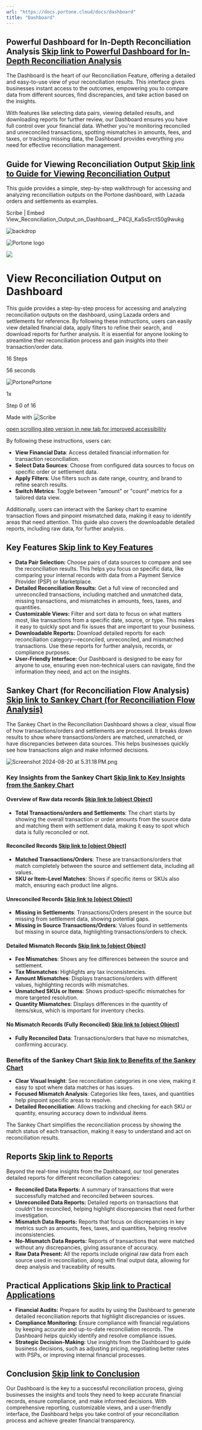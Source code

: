```yaml
---
url: "https://docs.portone.cloud/docs/dashboard"
title: "Dashboard"
---
```


## Powerful Dashboard for In-Depth Reconciliation Analysis   [Skip link to Powerful Dashboard for In-Depth Reconciliation Analysis](https://docs.portone.cloud/docs/dashboard\#powerful-dashboard-for-in-depth-reconciliation-analysis)

The Dashboard is the heart of our Reconciliation Feature, offering a detailed and easy-to-use view of your reconciliation results. This interface gives businesses instant access to the outcomes, empowering you to compare data from different sources, find discrepancies, and take action based on the insights.

With features like selecting data pairs, viewing detailed results, and downloading reports for further review, our Dashboard ensures you have full control over your financial data. Whether you're monitoring reconciled and unreconciled transactions, spotting mismatches in amounts, fees, and taxes, or tracking missing data, the Dashboard provides everything you need for effective reconciliation management.

## Guide for Viewing Reconciliation Output   [Skip link to Guide for Viewing Reconciliation Output](https://docs.portone.cloud/docs/dashboard\#guide-for-viewing-reconciliation-output)

This guide provides a simple, step-by-step walkthrough for accessing and analyzing reconciliation outputs on the Portone dashboard, with Lazada orders and settlements as examples.

Scribe \| Embed View\_Reconciliation\_Output\_on\_Dashboard\_\_P4CjI\_KaSsSrctS0g9wukg

![backdrop](https://scribehow.com/images/embedBackdrop.svg)

![Portone logo](https://t1.gstatic.com/faviconV2?client=SOCIAL&type=FAVICON&fallback_opts=TYPE,SIZE,URL&url=https://portone.io&size=64)

![](https://t1.gstatic.com/faviconV2?client=SOCIAL&type=FAVICON&fallback_opts=TYPE,SIZE,URL&url=https://portone.io&size=64)

# View Reconciliation Output on Dashboard

This guide provides a step-by-step process for accessing and analyzing reconciliation outputs on the dashboard, using Lazada orders and settlements for reference.
By following these instructions, users can easily view detailed financial data, apply filters to refine their search, and download reports for further analysis. It is essential for anyone looking to streamline their reconciliation process and gain insights into their transaction/order data.

16 Steps

56 seconds

![Portone](https://t1.gstatic.com/faviconV2?client=SOCIAL&type=FAVICON&fallback_opts=TYPE,SIZE,URL&url=https://portone.io&size=64)Portone

1x

Step 0 of 16

Made with
![Scribe](https://scribehow.com/images/logo-slate.svg)

[open scrolling step version in new tab for improved accessibility](https://scribehow.com/shared/View_Reconciliation_Output_on_Dashboard__P4CjI_KaSsSrctS0g9wukg)

By following these instructions, users can:

- **View Financial Data**: Access detailed financial information for transaction reconciliation.
- **Select Data Sources**: Choose from configured data sources to focus on specific order or settlement data.
- **Apply Filters**: Use filters such as date range, country, and brand to refine search results.
- **Switch Metrics**: Toggle between "amount" or "count" metrics for a tailored data view.

Additionally, users can interact with the Sankey chart to examine transaction flows and pinpoint mismatched data, making it easy to identify areas that need attention. This guide also covers the downloadable detailed reports, including raw data, for further analysis.

## Key Features   [Skip link to Key Features](https://docs.portone.cloud/docs/dashboard\#key-features)

- **Data Pair Selection:** Choose pairs of data sources to compare and see the reconciliation results. This helps you focus on specific data, like comparing your internal records with data from a Payment Service Provider (PSP) or Marketplace.
- **Detailed Reconciliation Results:** Get a full view of reconciled and unreconciled transactions, including matched and unmatched data, missing transactions, and mismatches in amounts, fees, taxes, and quantities.
- **Customizable Views:** Filter and sort data to focus on what matters most, like transactions from a specific date, source, or type. This makes it easy to quickly spot and fix issues that are important to your business.
- **Downloadable Reports:** Download detailed reports for each reconciliation category—reconciled, unreconciled, and mismatched transactions. Use these reports for further analysis, records, or compliance purposes.
- **User-Friendly Interface:** Our Dashboard is designed to be easy for anyone to use, ensuring even non-technical users can navigate, find the information they need, and act on the insights.

## Sankey Chart (for Reconciliation Flow Analysis)   [Skip link to Sankey Chart (for Reconciliation Flow Analysis)](https://docs.portone.cloud/docs/dashboard\#sankey-chart-for-reconciliation-flow-analysis)

The Sankey Chart in the Reconciliation Dashboard shows a clear, visual flow of how transactions/orders and settlements are processed. It breaks down results to show where transactions/orders are matched, unmatched, or have discrepancies between data sources. This helps businesses quickly see how transactions align and make informed decisions.

![Screenshot 2024-08-20 at 5.31.18 PM.png](https://files.readme.io/4dc5083-Screenshot_2024-08-20_at_5.31.18_PM.png)

### Key Insights from the Sankey Chart   [Skip link to Key Insights from the Sankey Chart](https://docs.portone.cloud/docs/dashboard\#key-insights-from-the-sankey-chart)

#### **Overview of Raw data records**   [Skip link to [object Object]](https://docs.portone.cloud/docs/dashboard\#overview-of-raw-data-records)

- **Total Transactions/orders and Settlements**: The chart starts by showing the overall transaction or order amounts from the source data and matching them with settlement data, making it easy to spot which data is fully reconciled or not.

#### **Reconciled Records**   [Skip link to [object Object]](https://docs.portone.cloud/docs/dashboard\#reconciled-records)

- **Matched Transactions/Orders**: These are transactions/orders that match completely between the source and settlement data, including all values.
- **SKU or Item-Level Matches**: Shows if specific items or SKUs also match, ensuring each product line aligns.

#### **Unreconciled Records**   [Skip link to [object Object]](https://docs.portone.cloud/docs/dashboard\#unreconciled-records)

- **Missing in Settlements**: Transactions/Orders present in the source but missing from settlement data, showing potential gaps.
- **Missing in Source Transactions/Orders**: Values found in settlements but missing in source data, highlighting transactions/orders to check.

#### **Detailed Mismatch Records**   [Skip link to [object Object]](https://docs.portone.cloud/docs/dashboard\#detailed-mismatch-records)

- **Fee Mismatches**: Shows any fee differences between the source and settlement.
- **Tax Mismatches**: Highlights any tax inconsistencies.
- **Amount Mismatches**: Displays transactions/orders with different values, highlighting records with mismatches.
- **Unmatched SKUs or Items**: Shows product-specific mismatches for more targeted resolution.
- **Quantity Mismatches**: Displays differences in the quantity of items/skus, which is important for inventory checks.

#### **No Mismatch Records (Fully Reconciled)**   [Skip link to [object Object]](https://docs.portone.cloud/docs/dashboard\#no-mismatch-records-fully-reconciled)

- **Fully Reconciled Data**: Transactions/orders that have no mismatches, confirming accuracy.

### Benefits of the Sankey Chart   [Skip link to Benefits of the Sankey Chart](https://docs.portone.cloud/docs/dashboard\#benefits-of-the-sankey-chart)

- **Clear Visual Insight**: See reconciliation categories in one view, making it easy to spot where data matches or has issues.
- **Focused Mismatch Analysis**: Categories like fees, taxes, and quantities help pinpoint specific areas to resolve.
- **Detailed Reconciliation**: Allows tracking and checking for each SKU or quantity, ensuring accuracy down to individual items.

The Sankey Chart simplifies the reconciliation process by showing the match status of each transaction, making it easy to understand and act on reconciliation results.

## Reports   [Skip link to Reports](https://docs.portone.cloud/docs/dashboard\#reports)

Beyond the real-time insights from the Dashboard, our tool generates detailed reports for different reconciliation categories:

- **Reconciled Data Reports:** A summary of transactions that were successfully matched and reconciled between sources.
- **Unreconciled Data Reports:** Detailed reports on transactions that couldn’t be reconciled, helping highlight discrepancies that need further investigation.
- **Mismatch Data Reports:** Reports that focus on discrepancies in key metrics such as amounts, fees, taxes, and quantities, helping resolve inconsistencies.
- **No-Mismatch Data Reports:** Reports of transactions that were matched without any discrepancies, giving assurance of accuracy.
- **Raw Data Present:** All the reports include original raw data from each source used in reconciliation, along with final output data, allowing for deep analysis and traceability of results.

## Practical Applications   [Skip link to Practical Applications](https://docs.portone.cloud/docs/dashboard\#practical-applications)

- **Financial Audits:** Prepare for audits by using the Dashboard to generate detailed reconciliation reports that highlight discrepancies or issues.
- **Compliance Monitoring:** Ensure compliance with financial regulations by keeping accurate and up-to-date reconciliation records. The Dashboard helps quickly identify and resolve compliance issues.
- **Strategic Decision-Making:** Use insights from the Dashboard to guide business decisions, such as adjusting pricing, negotiating better rates with PSPs, or improving internal financial processes.

## Conclusion   [Skip link to Conclusion](https://docs.portone.cloud/docs/dashboard\#conclusion)

Our Dashboard is the key to a successful reconciliation process, giving businesses the insights and tools they need to keep accurate financial records, ensure compliance, and make informed decisions. With comprehensive reporting, customizable views, and a user-friendly interface, the Dashboard helps you take control of your reconciliation process and achieve greater financial transparency.
